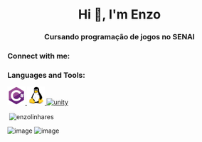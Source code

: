 <h1 align="center">Hi 👋, I'm Enzo</h1>
<h3 align="center">Cursando programação de jogos no SENAI</h3>

<h3 align="left">Connect with me:</h3>
<p align="left">
</p>

<h3 align="left">Languages and Tools:</h3>
<p align="left"> <a href="https://www.w3schools.com/cs/" target="_blank" rel="noreferrer"> <img src="https://raw.githubusercontent.com/devicons/devicon/master/icons/csharp/csharp-original.svg" alt="csharp" width="40" height="40"/> </a> <a href="https://www.linux.org/" target="_blank" rel="noreferrer"> <img src="https://raw.githubusercontent.com/devicons/devicon/master/icons/linux/linux-original.svg" alt="linux" width="40" height="40"/> </a> <a href="https://unity.com/" target="_blank" rel="noreferrer"> <img src="https://www.vectorlogo.zone/logos/unity3d/unity3d-icon.svg" alt="unity" width="40" height="40"/> </a> </p>

<p>&nbsp;<img align="center" src="https://github-readme-stats.vercel.app/api?username=enzolinhares&show_icons=true&title_color=e5e907&text_color=1fa01c&bg_color=000000&hide_border=true&locale=en" alt="enzolinhares" /></p>

<img width="191" height="281" alt="image" src="https://github.com/user-attachments/assets/9815ac8e-23ac-4be1-bb82-b41417de69ec" />
<img width="165" height="177" alt="image" src="https://github.com/user-attachments/assets/643cab8f-4625-430c-84cf-fb98b09b9195" />

